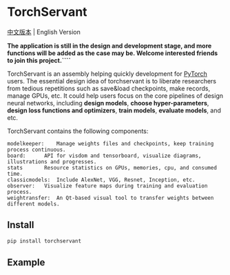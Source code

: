 # TorchServant

[中文版本](https://github.com/QixuanAI/pytorch_AI_Engine/blob/master/README.md) | English Version

**The application is still in the design and development stage, and more functions will be added as the case may be.
Welcome interested friends to join this project.````**

TorchServant is an assembly helping quickly development for [PyTorch](https://pytorch.org) users.
The essential design idea of torchservant is to liberate researchers from tedious repetitions 
such as save&load checkpoints, make records, manage GPUs, etc.
It could help users focus on the core pipelines of design neural networks, including
**design models**,
**choose hyper-parameters**,
**design loss functions and optimizers**,
**train models**,
**evaluate models**,
and etc.

TorchServant contains the following components:

	modelkeeper:	Manage weights files and checkpoints, keep training process continuous.
	board:		API for visdom and tensorboard, visualize diagrams, illustrations and progresses.
	stats		Resource statistics on GPUs, memories, cpu, and consumed time.
	classicmodels:	Include AlexNet, VGG, Resnet, Inception, etc.
	observer:	Visualize feature maps during training and evaluation process.
	weightransfer:	An Qt-based visual tool to transfer weights between different models.


## Install

```bash
pip install torchservant
```

## Example